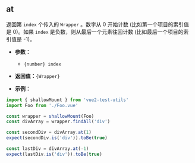 ## at

返回第 `index` 个传入的 `Wrapper` 。数字从 0 开始计数 (比如第一个项目的索引值是 0)。如果 `index` 是负数，则从最后一个元素往回计数 (比如最后一个项目的索引值是 -1)。

- **参数：**

  - `{number} index`

- **返回值：**`{Wrapper}`

- **示例：**

```js
import { shallowMount } from 'vue2-test-utils'
import Foo from './Foo.vue'

const wrapper = shallowMount(Foo)
const divArray = wrapper.findAll('div')

const secondDiv = divArray.at(1)
expect(secondDiv.is('div')).toBe(true)

const lastDiv = divArray.at(-1)
expect(lastDiv.is('div')).toBe(true)
```
